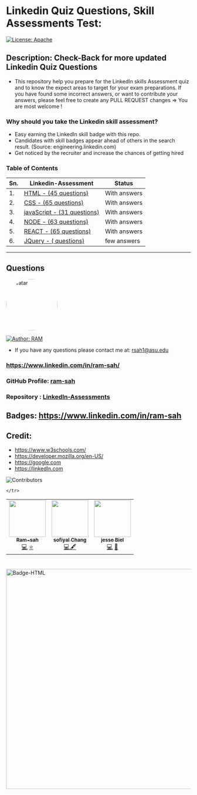 # Linkedin Quiz Questions, Skill Assessments Test: 

[![License: Apache](https://img.shields.io/badge/License-Apache2.0-e10079.svg)](https://opensource.org/licenses/Apache)

## Description: Check-Back for more updated Linkedin Quiz Questions 
* This repository help you prepare for the LinkedIn skills Assessment quiz and to know the expect areas to target for your exam preparations. If you have found some incorrect answers, or want to contribute your answers, please feel free to create any PULL REQUEST changes => You are most welcome !

### Why should you take the Linkedin skill assessment?
- Easy earning the LinkedIn skill badge with this repo. 
- Candidates with skill badges appear ahead of others in the search result. (Source: engineering.linkedin.com)
- Get noticed by the recruiter and increase the chances of getting hired

### Table of Contents

| Sn.   | Linkedin-Assessment | Status |
| ----- | ----- | ----- |
| 1.    | [HTML - (45 questions)](https://github.com/ram-sah/LinkedIn-Assessments/blob/master/HTML/HTML-Quiz.md) | With answers |
| 2.    | [CSS - (65 questions)](https://github.com/ram-sah/LinkedIn-Assessments/blob/master/CSS/CSS.md) | With answers |
| 3.    | [javaScript - (31 questions)](https://github.com/ram-sah/LinkedIn-Assessments/blob/master/javaScript/javaScript.md) | With answers |
| 4.    | [NODE - (63 questions)](https://github.com/ram-sah/LinkedIn-Assessments/blob/master/NODE/nodejs.md) | With answers |
| 5.    | [REACT - (65 questions)](https://github.com/ram-sah/LinkedIn-Assessments/blob/master/REACTJS/react.md) | With answers |
| 6.    | [JQuery - ( questions)](https://github.com/ram-sah/LinkedIn-Assessments/blob/master/JQuery/JQuery.md) | few answers |




----

## Questions
            
<img src="https://github.com/ram-sah.png" alt="avatar" style="border-radius: 70px" width="140"/>

[![Author: RAM](https://img.shields.io/badge/Author-RAM_SAH-gggddd.svg)](https://opensource.org/Author/RAM)
            
- If you have any questions please contact me at: rsah1@asu.edu
### https://www.linkedin.com/in/ram-sah/
### GitHub Profile: [ram-sah](https://github.com/ram-sah) 
### Repository : [LinkedIn-Assessments](https://github.com/ram-sah/LinkedIn-Assessments)
## Badges: https://www.linkedin.com/in/ram-sah
## Credit: 
* https://www.w3schools.com/ 
* https://developer.mozilla.org/en-US/ 
* https://google.com
* https://linkedIn.com


![Contributors](https://img.shields.io/badge/Contributors-3-gggddd.svg?style=flat-square)
<table>
  <tr>
    <td align="center"><a href="https://github.com/ram-sah"><img src="https://github.com/ram-sah.png" width="100px;" alt=""/><br /><sub><b>Ram-sah</b></sub></a><br /><a href="https://github.com/ram-sah/LinkedIn-Assessments" title="Code">💻</a> <a href="#Ram-sah" title="Content">⭐</a></td>
    <td align="center"><a href="https://github.com/sofiChang"><img src="https://github.com/sofiChang.png" width="100px;" alt=""/><br /><sub><b>sofiyal Chang</b></sub></a><br /><a href="https://github.com/ram-sah/LinkedIn-Assessments/commits?author=sofiChang" title="Code">💻🖋</a> </td>
    <td align="center"><a href="https://github.com/jesseBiel"><img src="https://github.com/jesseBiel.png" width="100px;" alt=""/><br /><sub><b>jesse Biel</b></sub></a><br /><a href="https://github.com/ram-sah/LinkedIn-Assessments/commits?author=jesseBiel" title="Code">💻</a> <a href="#" title="Design">🎨</a></td>
    
    </tr>
</table>

 #
<img width="600" alt="Badge-HTML" src="./HTML/images/Badge-HTML.png?raw=true">
